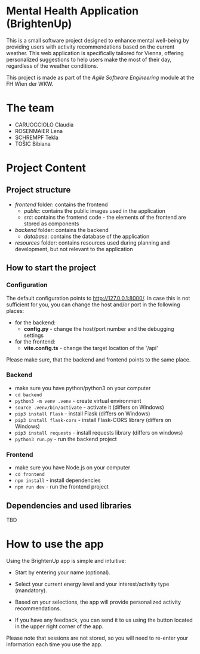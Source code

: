 # Mental Health Application (BrightenUp)

This is a small software project designed to enhance mental well-being by providing users with activity recommendations based on the current weather. This web application is specifically tailored for Vienna, offering personalized suggestions to help users make the most of their day, regardless of the weather conditions.

This project is made as part of the _Agile Software Engineering_ module at the FH Wien der WKW.

# The team

- CARUOCCIOLO Claudia
- ROSENMAIER Lena
- SCHREMPF Tekla
- TOŠIC Bibiana

# Project Content

## Project structure

- _frontend_ folder: contains the frontend
  - _public_: contains the public images used in the application
  - _src_: contains the frontend code - the elements of the frontend are stored as components
- _backend_ folder: contains the backend
  - _database_: contains the database of the application
- _resources_ folder: contains resources used during planning and development, but not relevant to the application

## How to start the project

### Configuration

The default configuration points to http://127.0.0.1:8000/. In case this is not sufficient for you, you can change the host and/or port in the following places:

- for the backend:
  - **config.py** - change the host/port number and the debugging settings
- for the frontend:
  - **vite.config.ts** - change the target location of the '/api'

Please make sure, that the backend and frontend points to the same place.

### Backend

- make sure you have python/python3 on your computer
- `cd backend`
- `python3 -m venv .venv` - create virtual environment
- `source .venv/bin/activate` - activate it (differs on Windows)
- `pip3 install Flask` - install Flask (differs on Windows)
- `pip3 install flask-cors` - install Flask-CORS library (differs on Windows)
- `pip3 install requests` - install requests library (differs on windows)
- `python3 run.py` - run the backend project

### Frontend

- make sure you have Node.js on your computer
- `cd frontend`
- `npm install` - install dependencies
- `npm run dev` - run the frontend project

## Dependencies and used libraries

TBD

# How to use the app

Using the BrightenUp app is simple and intuitive:

- Start by entering your name (optional).
- Select your current energy level and your interest/activity type (mandatory).
- Based on your selections, the app will provide personalized activity recommendations.

- If you have any feedback, you can send it to us using the button located in the upper right corner of the app.

Please note that sessions are not stored, so you will need to re-enter your information each time you use the app.
